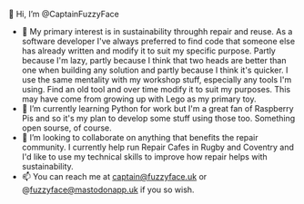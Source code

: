 👋 Hi, I’m @CaptainFuzzyFace

- 👀 My primary interest is in sustainability throughh repair and reuse. As a software developer I've always preferred to find code that someone else has already written and modify it to suit my specific purpose. Partly because I'm lazy, partly because I think that two heads are better than one when building any solution and partly because I think it's quicker. I use the same mentality with my workshop stuff, especially any tools I'm using. Find an old tool and over time modify it to suit my purposes. This may have come from growing up with Lego as my primary toy.
- 🌱 I’m currently learning Python for work but I'm a great fan of Raspberry Pis and so it's my plan to develop some stuff using those too. Something open sourse, of course.
- 💞️ I’m looking to collaborate on anything that benefits the repair community. I currently help run Repair Cafes in Rugby and Coventry and I'd like to use my technical skills to improve how repair helps with sustainability.
- 📫 You can reach me at captain@fuzzyface.uk or @fuzzyface@mastodonapp.uk if you so wish.

<!---
CaptainFuzzyFace/CaptainFuzzyFace is a ✨ special ✨ repository because its `README.md` (this file) appears on your GitHub profile.
You can click the Preview link to take a look at your changes.
--->
